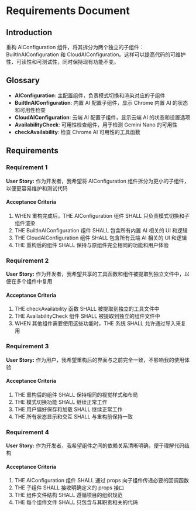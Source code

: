 # Requirements Document

## Introduction

重构 AIConfiguration 组件，将其拆分为两个独立的子组件：BuiltInAIConfiguration 和 CloudAIConfiguration。这样可以提高代码的可维护性、可读性和可测试性，同时保持现有功能不变。

## Glossary

- **AIConfiguration**: 主配置组件，负责模式切换和渲染对应的子组件
- **BuiltInAIConfiguration**: 内置 AI 配置子组件，显示 Chrome 内置 AI 的状态和可用性检查
- **CloudAIConfiguration**: 云端 AI 配置子组件，显示云端 AI 的状态和设置选项
- **AvailabilityCheck**: 可用性检查组件，用于检测 Gemini Nano 的可用性
- **checkAvailability**: 检查 Chrome AI 可用性的工具函数

## Requirements

### Requirement 1

**User Story:** 作为开发者，我希望将 AIConfiguration 组件拆分为更小的子组件，以便更容易维护和测试代码

#### Acceptance Criteria

1. WHEN 重构完成后，THE AIConfiguration 组件 SHALL 只负责模式切换和子组件渲染
2. THE BuiltInAIConfiguration 组件 SHALL 包含所有内置 AI 相关的 UI 和逻辑
3. THE CloudAIConfiguration 组件 SHALL 包含所有云端 AI 相关的 UI 和逻辑
4. THE 重构后的组件 SHALL 保持与原组件完全相同的功能和用户体验

### Requirement 2

**User Story:** 作为开发者，我希望共享的工具函数和组件被提取到独立文件中，以便在多个组件中复用

#### Acceptance Criteria

1. THE checkAvailability 函数 SHALL 被提取到独立的工具文件中
2. THE AvailabilityCheck 组件 SHALL 被提取到独立的组件文件中
3. WHEN 其他组件需要使用这些功能时，THE 系统 SHALL 允许通过导入来复用

### Requirement 3

**User Story:** 作为用户，我希望重构后的界面与之前完全一致，不影响我的使用体验

#### Acceptance Criteria

1. THE 重构后的组件 SHALL 保持相同的视觉样式和布局
2. THE 模式切换功能 SHALL 继续正常工作
3. THE 用户偏好保存和加载 SHALL 继续正常工作
4. THE 所有状态显示和交互 SHALL 与重构前保持一致

### Requirement 4

**User Story:** 作为开发者，我希望组件之间的依赖关系清晰明确，便于理解代码结构

#### Acceptance Criteria

1. THE AIConfiguration 组件 SHALL 通过 props 向子组件传递必要的回调函数
2. THE 子组件 SHALL 接收明确定义的 props 接口
3. THE 组件文件结构 SHALL 遵循项目的组织规范
4. THE 每个组件文件 SHALL 只包含与其职责相关的代码
